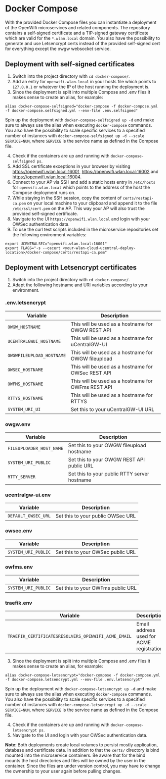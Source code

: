 # Docker Compose
With the provided Docker Compose files you can instantiate a deployment of the OpenWifi microservices and related components. The repository contains a self-signed certificate and a TIP-signed gateway certificate which are valid for the `*.wlan.local` domain. You also have the possibility to generate and use Letsencrypt certs instead of the provided self-signed cert for everything except the owgw websocket service.
## Deployment with self-signed certificates
1. Switch into the project directory with `cd docker-compose/`.
2. Add an entry for `openwifi.wlan.local` in your hosts file which points to `127.0.0.1` or whatever the IP of the host running the deployment is.
3. Since the deployment is split into multiple Compose and .env files it makes sense to create an alias, for example:
```
alias docker-compose-selfsigned="docker-compose -f docker-compose.yml -f docker-compose.selfsigned.yml --env-file .env.selfsigned"
```
Spin up the deployment with `docker-compose-selfsigned up -d` and make sure to always use the alias when executing `docker-compose` commands. You also have the possibility to scale specific services to a specified number of instances with `docker-compose-selfsigned up -d --scale SERVICE=NUM`, where `SERVICE` is the service name as defined in the Compose file.

4. Check if the containers are up and running with `docker-compose-selfsigned ps`.
5. Add SSL certificate exceptions in your browser by visiting https://openwifi.wlan.local:16001, https://openwifi.wlan.local:16002 and https://openwifi.wlan.local:16004.
6. Connect to your AP via SSH and add a static hosts entry in `/etc/hosts` for `openwifi.wlan.local` which points to the address of the host the Compose deployment runs on.
7. While staying in the SSH session, copy the content of `certs/restapi-ca.pem` on your local machine to your clipboard and append it to the file `/etc/ssl/cert.pem` on the AP. This way your AP will also trust the provided self-signed certificate.
8. Navigate to the UI `https://openwifi.wlan.local` and login with your OWSec authentication data.
9. To use the curl test scripts included in the microservice repositories set the following environment variables:
```
export UCENTRALSEC="openwifi.wlan.local:16001"
export FLAGS="-s --cacert <your-wlan-cloud-ucentral-deploy-location>/docker-compose/certs/restapi-ca.pem"
```

## Deployment with Letsencrypt certificates
1. Switch into the project directory with `cd docker-compose/`.
2. Adapt the following hostname and URI variables according to your environment.
### .env.letsencrypt
| Variable                  | Description                                         |
| ------------------------- | --------------------------------------------------- |
| `OWGW_HOSTNAME`           | This will be used as a hostname for OWGW REST API   |
| `UCENTRALGWUI_HOSTNAME`   | This will be used as a hostname for uCentralGW-UI   |
| `OWGWFILEUPLOAD_HOSTNAME` | This will be used as a hostname for OWGW fileupload |
| `OWSEC_HOSTNAME`          | This will be used as a hostname for OWSec REST API  |
| `OWFMS_HOSTNAME`          | This will be used as a hostname for OWFms REST API  |
| `RTTYS_HOSTNAME`          | This will be used as a hostname for RTTYS           |
| `SYSTEM_URI_UI`           | Set this to your uCentralGW-UI URL                  |

### owgw.env
| Variable                 | Description                                  |
| -----------------------  | -------------------------------------------- |
| `FILEUPLOADER_HOST_NAME` | Set this to your OWGW fileupload hostname    |
| `SYSTEM_URI_PUBLIC`      | Set this to your OWGW REST API public URL    |
| `RTTY_SERVER`            | Set this to your public RTTY server hostname |

### ucentralgw-ui.env
| Variable            | Description                       |
| ------------------- | --------------------------------- |
| `DEFAULT_OWSEC_URL` | Set this to your public OWSec URL |

### owsec.env
| Variable            | Description                       |
| ------------------- | --------------------------------- |
| `SYSTEM_URI_PUBLIC` | Set this to your OWSec public URL |

### owfms.env
| Variable             | Description                              |
| -------------------- | ---------------------------------------- |
| `SYSTEM_URI_PUBLIC`  | Set this to your OWFms public URL  |

### traefik.env
| Variable                                            | Description                               |
| --------------------------------------------------- | ----------------------------------------- |
| `TRAEFIK_CERTIFICATESRESOLVERS_OPENWIFI_ACME_EMAIL` | Email address used for ACME registration. |

3. Since the deployment is split into multiple Compose and .env files it makes sense to create an alias, for example:
```
alias docker-compose-letsencrypt="docker-compose -f docker-compose.yml -f docker-compose.letsencrypt.yml --env-file .env.letsencrypt"
```
Spin up the deployment with `docker-compose-letsencrypt up -d` and make sure to always use the alias when executing `docker-compose` commands. You also have the possibility to scale specific services to a specified number of instances with `docker-compose-letsencrypt up -d --scale SERVICE=NUM`, where `SERVICE` is the service name as defined in the Compose file.

4. Check if the containers are up and running with `docker-compose-letsencrypt ps`.
5. Navigate to the UI and login with your OWSec authentication data.

**Note**: Both deployments create local volumes to persist mostly application, database and certificate data. In addition to that the `certs/` directory is bind mounted into the microservice containers. Be aware that for the bind mounts the host directories and files will be owned by the user in the container. Since the files are under version control, you may have to change the ownership to your user again before pulling changes.
